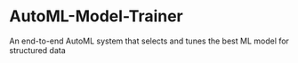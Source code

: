 # AutoML-Model-Trainer
An end-to-end AutoML system that selects and tunes the best ML model for structured data
